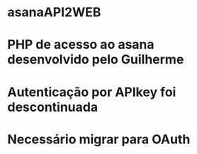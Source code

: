 # asanaAPI2WEB
# PHP de acesso ao asana desenvolvido pelo Guilherme 
# Autenticação por APIkey foi descontinuada 
# Necessário migrar para OAuth
